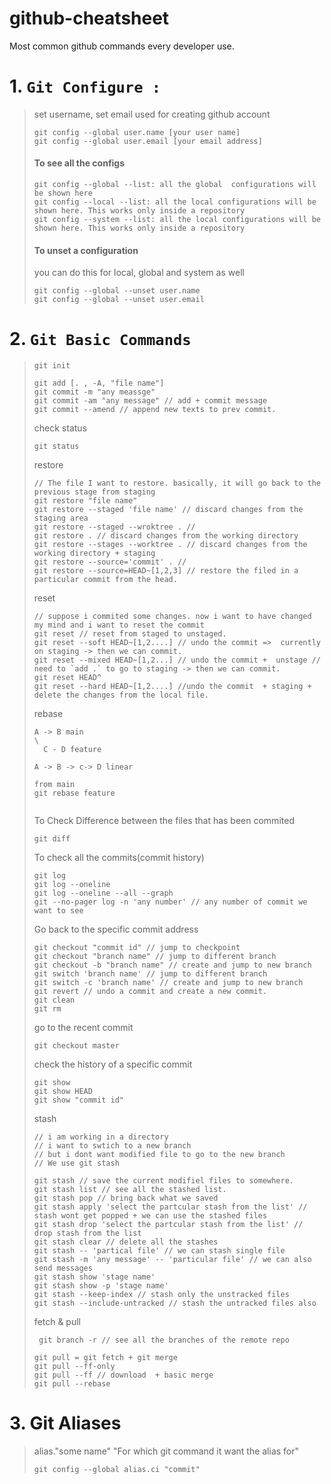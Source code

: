 # github-cheatsheet
Most common github commands every developer use.

# 1. `Git Configure :`
> set username, set email used for creating github account
> ```git
> git config --global user.name [your user name]
> git config --global user.email [your email address]
> ```
>#### To see all the configs
> ```git
> git config --global --list: all the global  configurations will be shown here
> git config --local --list: all the local configurations will be shown here. This works only inside a repository
> git config --system --list: all the local configurations will be shown here. This works only inside a repository
> ```
>####  To unset a configuration
> you can do this for local, global and system as well
> ```git
> git config --global --unset user.name
> git config --global --unset user.email
> ```
# 2. `Git Basic Commands`
> ```git
> git init
> ```
> ```git
> git add [. , -A, "file name"]
> git commit -m "any meassge"
> git commit -am "any message" // add + commit message
> git commit --amend // append new texts to prev commit. 
> ```
> check status 
> ```git
> git status
> ```
> restore
> ```git
> // The file I want to restore. basically, it will go back to the previous stage from staging
> git restore "file name"
> git restore --staged 'file name' // discard changes from the staging area 
> git restore --staged --wroktree . //
> git restore . // discard changes from the working directory
> git restore --stages --worktree . // discard changes from the working directory + staging
> git restore --source='commit' . //
> git restore --source=HEAD~[1,2,3] // restore the filed in a particular commit from the head. 
> ```
> reset
> ```git
> // suppose i commited some changes. now i want to have changed my mind and i want to reset the commit
> git reset // reset from staged to unstaged. 
> git reset --soft HEAD~[1,2....] // undo the commit =>  currently on staging -> then we can commit. 
> git reset --mixed HEAD~[1,2...] // undo the commit +  unstage // need to `add .` to go to staging -> then we can commit. 
> git reset HEAD^
> git reset --hard HEAD~[1,2....] //undo the commit  + staging + delete the changes from the local file. 
> ```
> rebase
> ```git
> A -> B main
> \ 
>   C - D feature
>
> A -> B -> c-> D linear
>
> from main
> git rebase feature 
>
> 
> ```
> 
> To Check Difference between the files that has been commited
> ```git
> git diff
> ```
> To check all the commits(commit history)
> ```git
> git log
> git log --oneline
> git log --oneline --all --graph
> git --no-pager log -n 'any number' // any number of commit we want to see
> ```
> Go back to the specific commit address
> ```git
> git checkout "commit id" // jump to checkpoint
> git checkout "branch name" // jump to different branch
> git checkout -b "branch name" // create and jump to new branch
> git switch 'branch name' // jump to different branch
> git switch -c 'branch name' // create and jump to new branch
> git revert // undo a commit and create a new commit.
> git clean
> git rm
> ```
>  go to the recent commit
> ```git
> git checkout master
> ```
> check the history of a specific commit
> ```git
> git show
> git show HEAD
> git show "commit id"
>```
> stash
> ```git
> // i am working in a directory
> // i want to swtich to a new branch
> // but i dont want modified file to go to the new branch
> // We use git stash
>
> git stash // save the current modifiel files to somewhere. 
> git stash list // see all the stashed list.
> git stash pop // bring back what we saved
> git stash apply 'select the partcular stash from the list' // stash wont get popped + we can use the stashed files
> git stash drop 'select the partcular stash from the list' // drop stash from the list
> git stash clear // delete all the stashes
> git stash -- 'partical file' // we can stash single file
> git stash -m 'any message' -- 'particular file' // we can also send messages
> git stash show 'stage name'
> git stash show -p 'stage name'
> git stash --keep-index // stash only the unstracked files
> git stash --include-untracked // stash the untracked files also 
> 
> ```
> fetch & pull
> ```git
>  git branch -r // see all the branches of the remote repo
>
> git pull = git fetch + git merge
> git pull --ff-only
> git pull --ff // download  + basic merge 
> git pull --rebase
> 
> ```

# 3. Git Aliases
> alias."some name" "For which git command it want the alias for"
> ```git
> git config --global alias.ci "commit"
> ```
